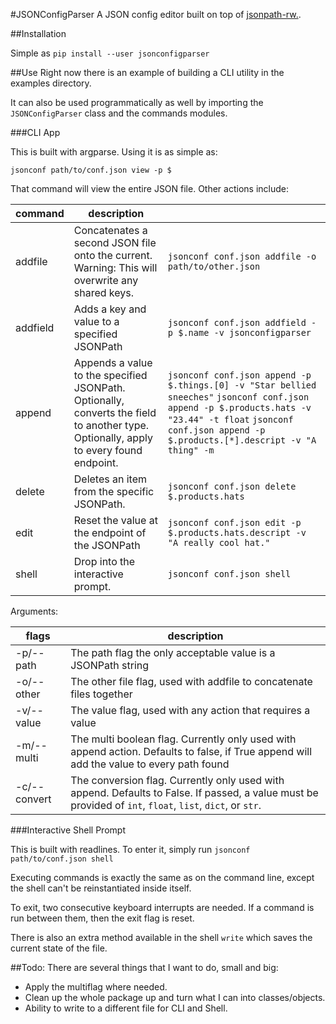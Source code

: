 #JSONConfigParser
A JSON config editor built on top of [jsonpath-rw.](https://github.com/kennknowles/python-jsonpath-rw/).

##Installation

Simple as `pip install --user jsonconfigparser`

##Use
Right now there is an example of building a CLI utility in the examples directory.

It can also be used programmatically as well by importing the `JSONConfigParser` class and the commands modules.

###CLI App

This is built with argparse. Using it is as simple as:

    jsonconf path/to/conf.json view -p $

That command will view the entire JSON file. Other actions include:

| command  | description                                                                                                                           |                                                                                                                                                                                                                                |
|----------|---------------------------------------------------------------------------------------------------------------------------------------|--------------------------------------------------------------------------------------------------------------------------------------------------------------------------------------------------------------------------------|
| addfile  | Concatenates a second JSON file onto the current. Warning: This will overwrite any shared keys.                                       | `jsonconf conf.json addfile -o path/to/other.json`                                                                                                                                                                         |
| addfield | Adds a key and value to a specified JSONPath                                                                                          | `jsonconf conf.json addfield -p $.name -v jsonconfigparser`                                                                                                                                                                |
| append   | Appends a value to the specified JSONPath. Optionally, converts the field to another type. Optionally, apply to every found endpoint. | `jsonconf conf.json append -p $.things.[0] -v "Star bellied sneeches"`  `jsonconf conf.json append -p $.products.hats -v "23.44" -t float`  `jsonconf conf.json append -p $.products.[*].descript -v "A thing" -m` |
| delete   | Deletes an item from the specific JSONPath.                                                                                           | `jsonconf conf.json delete $.products.hats`                                                                                                                                                                                |
| edit     | Reset the value at the endpoint of the JSONPath                                                                                       | `jsonconf conf.json edit -p $.products.hats.descript -v "A really cool hat."`                                                                                                                                              |
| shell    | Drop into the interactive prompt.                                                                                                     | `jsonconf conf.json shell`   |

Arguments:

| flags        | description                                                                                                                                               |
|--------------|-----------------------------------------------------------------------------------------------------------------------------------------------------------|
| -p/--path    | The path flag the only acceptable value is a JSONPath string                                                                                              |
| -o/--other   | The other file flag, used with addfile to concatenate files together                                                                                      |
| -v/--value   | The value flag, used with any action that requires a value                                                                                                |
| -m/--multi   | The multi boolean flag. Currently only used with append action. Defaults to false, if True append will add the value to every path found                  |
| -c/--convert | The conversion flag. Currently only used with append. Defaults to False. If passed, a value must be provided of `int`, `float`, `list`, `dict`, or `str`. |

###Interactive Shell Prompt

This is built with readlines. To enter it, simply run `jsonconf path/to/conf.json shell`

Executing commands is exactly the same as on the command line, except the shell can't be reinstantiated inside itself.

To exit, two consecutive keyboard interrupts are needed. If a command is run between them, then the exit flag is reset.

There is also an extra method available in the shell `write` which saves the current state of the file.

##Todo:
There are several things that I want to do, small and big:

* Apply the multiflag where needed.
* Clean up the whole package up and turn what I can into classes/objects.
* Ability to write to a different file for CLI and Shell.
